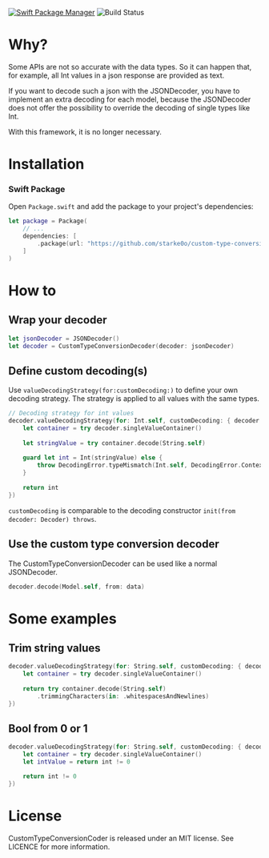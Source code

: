 [![Swift Package Manager](https://img.shields.io/badge/Swift_Package_Manager-compatible-orange?style=flat-square)](https://img.shields.io/badge/Swift_Package_Manager-compatible-orange?style=flat-square)
![Build Status](https://github.com/starke0o/custom-type-conversion-coder/actions/workflows/tests.yml/badge.svg)

# Why?

Some APIs are not so accurate with the data types. So it can happen that, for example, all Int values in a json response are provided as text.

If you want to decode such a json with the JSONDecoder, you have to implement an extra decoding for each model, because the JSONDecoder does not offer the possibility to override the decoding of single types like Int.

With this framework, it is no longer necessary.

# Installation
### Swift Package

Open `Package.swift` and add the package to your project's dependencies:

```swift
let package = Package(
    // ...
    dependencies: [
        .package(url: "https://github.com/starke0o/custom-type-conversion-coder.git", from: "1.0.0")
    ]
)
```

# How to

## Wrap your decoder

```swift
let jsonDecoder = JSONDecoder()
let decoder = CustomTypeConversionDecoder(decoder: jsonDecoder)
```

## Define custom decoding(s)

Use `valueDecodingStrategy(for:customDecoding:)` to define your own decoding strategy. The strategy is applied to all values with the same types. 

```swift
// Decoding strategy for int values
decoder.valueDecodingStrategy(for: Int.self, customDecoding: { decoder in
    let container = try decoder.singleValueContainer()
    
    let stringValue = try container.decode(String.self)
    
    guard let int = Int(stringValue) else {
        throw DecodingError.typeMismatch(Int.self, DecodingError.Context(codingPath: decoder.codingPath, debugDescription: "Expected to a String value containing a number"))
    }
    
    return int
})
```

`customDecoding` is comparable to the decoding constructor `init(from decoder: Decoder) throws`.

## Use the custom type conversion decoder

The CustomTypeConversionDecoder can be used like a normal JSONDecoder.

```swift
decoder.decode(Model.self, from: data)
```

# Some examples

## Trim string values

```swift
decoder.valueDecodingStrategy(for: String.self, customDecoding: { decoder in
    let container = try decoder.singleValueContainer()
    
    return try container.decode(String.self)
        .trimmingCharacters(in: .whitespacesAndNewlines)
})
```

## Bool from 0 or 1

```swift
decoder.valueDecodingStrategy(for: String.self, customDecoding: { decoder in
    let container = try decoder.singleValueContainer()
    let intValue = return int != 0

    return int != 0
})
```

# License

CustomTypeConversionCoder is released under an MIT license. See LICENCE for more information.
